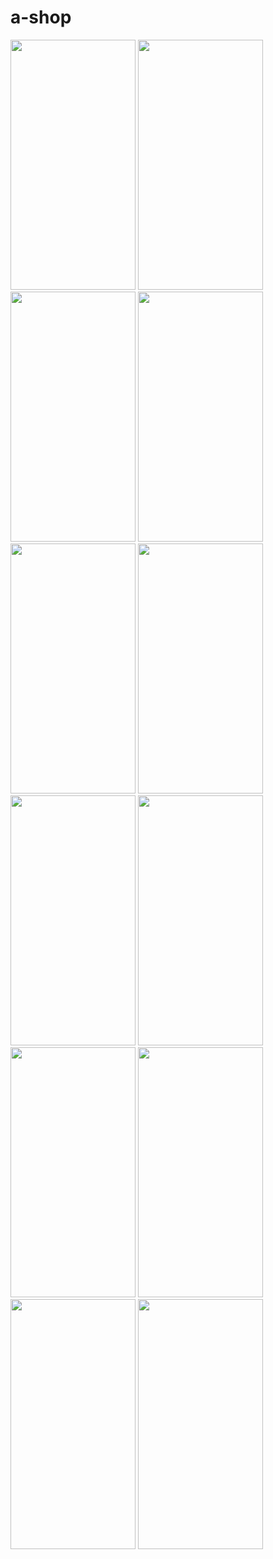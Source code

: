 # a-shop

<div flex: 2;>
<img src="https://user-images.githubusercontent.com/35015159/137810198-9950e97d-e81b-4378-a665-a7468b996f79.png" width="200" height="400"/>
<img src="https://user-images.githubusercontent.com/35015159/137810214-436287de-5bd4-4472-bd0c-a0c93e73b61c.png"  width="200" height="400"/>
<img src="https://user-images.githubusercontent.com/35015159/137810233-9e29ded8-2325-4cae-9e90-a1cd88e4be77.png" width="200" height="400"/>
<img src="https://user-images.githubusercontent.com/35015159/137810241-ec2afe3c-f478-46b0-a56c-3007f506ff95.png" width="200" height="400"/>
<img src="https://user-images.githubusercontent.com/35015159/137810270-72daeeca-9846-459a-ae5e-72cfa25ef9f0.png"  width="200" height="400"/>
<img src="https://user-images.githubusercontent.com/35015159/137810287-8d66e013-2c11-4122-9977-5a50cd908132.png"  width="200" height="400"/>
<img src="https://user-images.githubusercontent.com/35015159/137810310-0bd16310-8b31-44f0-bf3f-55aa85911967.png"  width="200" height="400"/>
<img src="https://user-images.githubusercontent.com/35015159/137810325-f5d9979f-1dff-4657-ad55-5c15fa9eed3e.png"  width="200" height="400"/>
<img src="https://user-images.githubusercontent.com/35015159/137810387-90d7b5d6-b169-4319-835f-d8054ac1ef4c.png"  width="200" height="400"/>
<img src="https://user-images.githubusercontent.com/35015159/137810340-aab94915-6f5e-4613-a551-a5305c364761.png"  width="200" height="400"/>
<img src="https://user-images.githubusercontent.com/35015159/137810380-e3313cb6-5abe-486c-bb76-1a1736ff51a0.png"  width="200" height="400"/>
<img src="https://user-images.githubusercontent.com/35015159/137810353-adab8bf4-8dd9-4a0f-9259-47bb72f34ff4.png"  width="200" height="400"/>
</div>
